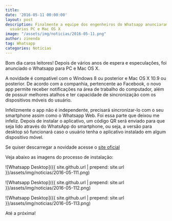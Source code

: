 ```yaml
---
title: 
date: '2016-05-11 00:00:00'
layout: post
description: Finalmente a equipe dos engenheiros do Whatsapp anunciaram o app para
  usuários PC e Mac OS X
image: "/assets/img/noticias/2016-05-11.png"
author: zinenda
tag: Whatsapp
categories: Noticias
---
```


Bom dia caros leitores! 
Depois de vários anos de espera e especulações, foi anunciado o Whatsapp para PC e Mac OS X.

A novidade é compatível com o Windows 8 ou posterior e Mac OS X 10.9 ou posterior.
De acordo com a companhia, pertencente ao Facebook, o novo app permite receber notificações na área de trabalho do computador, além de possuir melhores atalhos e ter capacidade de sincronização com os dispositivos móveis do usuário.

Infelizmente o app não é independente, precisará sincronizar-lo com o seu smartphone assim como o Whatsapp Web.
Foi essa parte que deixou me infeliz.
Depois de instalar o aplicativo, um código QR será enviado para que seja lido através do WhatsApp do smartphone, ou seja, a versão para desktop só funcionará caso o usuário tenha o aplicativo instalado em algum dispositivo móvel.

Se quiser descarregar a novidade acesse o [site oficial](https://www.whatsapp.com/download/)

Veja abaixo as imagens do processo de instalação:

![Whatsapp Desktop]({{ site.github.url | prepend: site.url }}/assets/img/noticias/2016-05-111.png)

![Whatsapp Desktop]({{ site.github.url | prepend: site.url }}/assets/img/noticias/2016-05-112.png)

![Whatsapp Desktop]({{ site.github.url | prepend: site.url }}/assets/img/noticias/2016-05-113.png)


Até a próxima!